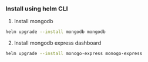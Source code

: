 ### Install using helm CLI

1. Install mongodb

```sh
helm upgrade --install mongodb mongodb
```

2. Install mongodb express dashboard

```sh
helm upgrade --install monogo-express monogo-express
```
